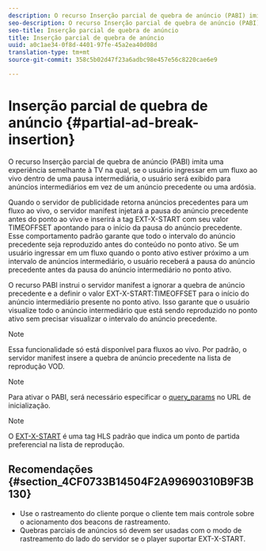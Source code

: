 ```yaml
---
description: O recurso Inserção parcial de quebra de anúncio (PABI) imita uma experiência semelhante à TV na qual, se o usuário ingressar em um fluxo ao vivo dentro de uma pausa intermediária, o usuário será exibido para anúncios intermediários em vez de um anúncio precedente ou uma ardósia.
seo-description: O recurso Inserção parcial de quebra de anúncio (PABI) imita uma experiência semelhante à TV na qual, se o usuário ingressar em um fluxo ao vivo dentro de uma pausa intermediária, o usuário será exibido para anúncios intermediários em vez de um anúncio precedente ou uma ardósia.
seo-title: Inserção parcial de quebra de anúncio
title: Inserção parcial de quebra de anúncio
uuid: a0c1ae34-0f8d-4401-97fe-45a2ea40d08d
translation-type: tm+mt
source-git-commit: 358c5b02d47f23a6adbc98e457e56c8220cae6e9

---
```



# Inserção parcial de quebra de anúncio {#partial-ad-break-insertion}

O recurso Inserção parcial de quebra de anúncio (PABI) imita uma experiência semelhante à TV na qual, se o usuário ingressar em um fluxo ao vivo dentro de uma pausa intermediária, o usuário será exibido para anúncios intermediários em vez de um anúncio precedente ou uma ardósia.

Quando o servidor de publicidade retorna anúncios precedentes para um fluxo ao vivo, o servidor manifest injetará a pausa do anúncio precedente antes do ponto ao vivo e inserirá a tag EXT-X-START com seu valor TIMEOFFSET apontando para o início da pausa do anúncio precedente. Esse comportamento padrão garante que todo o intervalo do anúncio precedente seja reproduzido antes do conteúdo no ponto ativo. Se um usuário ingressar em um fluxo quando o ponto ativo estiver próximo a um intervalo de anúncios intermediário, o usuário receberá a pausa do anúncio precedente antes da pausa do anúncio intermediário no ponto ativo.

O recurso PABI instrui o servidor manifest a ignorar a quebra de anúncio precedente e a definir o valor EXT-X-START:TIMEOFFSET para o início do anúncio intermediário presente no ponto ativo. Isso garante que o usuário visualize todo o anúncio intermediário que está sendo reproduzido no ponto ativo sem precisar visualizar o intervalo do anúncio precedente.

>[!NOTE]
>
>Essa funcionalidade só está disponível para fluxos ao vivo. Por padrão, o servidor manifest insere a quebra de anúncio precedente na lista de reprodução VOD.

>[!NOTE]
>
>Para ativar o PABI, será necessário especificar o [query_params](../../msapi-topics/ms-getting-started/ms-api-query-params.md) no URL de inicialização.

>[!NOTE]
>
>O [EXT-X-START](https://tools.ietf.org/html/rfc8216#section-4.3.5.2) é uma tag HLS padrão que indica um ponto de partida preferencial na lista de reprodução.

## Recomendações {#section_4CF0733B14504F2A99690310B9F3B130}

* Use o rastreamento do cliente porque o cliente tem mais controle sobre o acionamento dos beacons de rastreamento.
* Quebras parciais de anúncios só devem ser usadas com o modo de rastreamento do lado do servidor se o player suportar EXT-X-START.